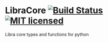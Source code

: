 # LibraCore  [![Build Status](https://api.travis-ci.org/MoveOnLibra/libra-core.svg?branch=master)](https://travis-ci.org/MoveOnLibra/libra-core) [![MIT licensed](https://img.shields.io/badge/license-MIT-blue.svg)](./LICENSE)




Libra core types and functions for python